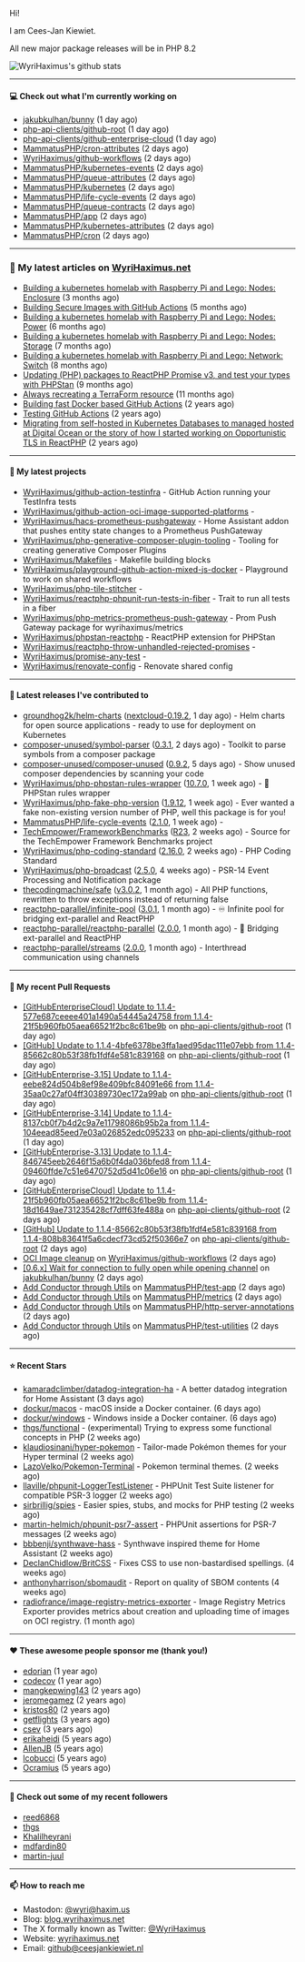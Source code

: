 Hi!

I am Cees-Jan Kiewiet.

All new major package releases will be in PHP 8.2

![WyriHaximus's github stats](https://github-readme-stats.vercel.app/api?username=WyriHaximus&show_icons=true)

---

#### 💻 Check out what I'm currently working on

- [jakubkulhan/bunny](https://github.com/jakubkulhan/bunny) (1 day ago)
- [php-api-clients/github-root](https://github.com/php-api-clients/github-root) (1 day ago)
- [php-api-clients/github-enterprise-cloud](https://github.com/php-api-clients/github-enterprise-cloud) (1 day ago)
- [MammatusPHP/cron-attributes](https://github.com/MammatusPHP/cron-attributes) (2 days ago)
- [WyriHaximus/github-workflows](https://github.com/WyriHaximus/github-workflows) (2 days ago)
- [MammatusPHP/kubernetes-events](https://github.com/MammatusPHP/kubernetes-events) (2 days ago)
- [MammatusPHP/queue-attributes](https://github.com/MammatusPHP/queue-attributes) (2 days ago)
- [MammatusPHP/kubernetes](https://github.com/MammatusPHP/kubernetes) (2 days ago)
- [MammatusPHP/life-cycle-events](https://github.com/MammatusPHP/life-cycle-events) (2 days ago)
- [MammatusPHP/queue-contracts](https://github.com/MammatusPHP/queue-contracts) (2 days ago)
- [MammatusPHP/app](https://github.com/MammatusPHP/app) (2 days ago)
- [MammatusPHP/kubernetes-attributes](https://github.com/MammatusPHP/kubernetes-attributes) (2 days ago)
- [MammatusPHP/cron](https://github.com/MammatusPHP/cron) (2 days ago)

---

### 📜 My latest articles on [WyriHaximus.net](https://blog.wyrihaximus.net/)

- [Building a kubernetes homelab with Raspberry Pi and Lego: Nodes: Enclosure](https://blog.wyrihaximus.net/2024/12/building-a-kubernetes-homelab-with-raspberry-pies-and-lego-nodes-enclosure/) (3 months ago)
- [Building Secure Images with GitHub Actions](https://blog.wyrihaximus.net/2024/10/building-secure-images-with-github-actions/) (5 months ago)
- [Building a kubernetes homelab with Raspberry Pi and Lego: Nodes: Power](https://blog.wyrihaximus.net/2024/09/building-a-kubernetes-homelab-with-raspberry-pies-and-lego-nodes-power/) (6 months ago)
- [Building a kubernetes homelab with Raspberry Pi and Lego: Nodes: Storage](https://blog.wyrihaximus.net/2024/08/building-a-kubernetes-homelab-with-raspberry-pies-and-lego-nodes-storage/) (7 months ago)
- [Building a kubernetes homelab with Raspberry Pi and Lego: Network: Switch](https://blog.wyrihaximus.net/2024/07/building-a-kubernetes-homelab-with-raspberry-pies-and-lego-network-switch/) (8 months ago)
- [Updating (PHP) packages to ReactPHP Promise v3, and test your types with PHPStan](https://blog.wyrihaximus.net/2024/06/updating-php-packages-to-reactphp-promise-v3--and-test-your-types-with-phpstan/) (9 months ago)
- [Always recreating a TerraForm resource](https://blog.wyrihaximus.net/2024/04/always-recreating-a-terraform-resource/) (11 months ago)
- [Building fast Docker based GitHub Actions](https://blog.wyrihaximus.net/2023/03/building-fast-docker-based-github-actions/) (2 years ago)
- [Testing GitHub Actions](https://blog.wyrihaximus.net/2023/03/testing-github-actions/) (2 years ago)
- [Migrating from self-hosted in Kubernetes Databases to managed hosted at Digital Ocean or the story of how I started working on Opportunistic TLS in ReactPHP](https://blog.wyrihaximus.net/2023/01/migrating-from-self-hosted-in-k8s-databases-to-managed-hosted-at-digital-ocean/) (2 years ago)

---

#### 🌱 My latest projects

- [WyriHaximus/github-action-testinfra](https://github.com/WyriHaximus/github-action-testinfra) - GitHub Action running your TestInfra tests
- [WyriHaximus/github-action-oci-image-supported-platforms](https://github.com/WyriHaximus/github-action-oci-image-supported-platforms) - 
- [WyriHaximus/hacs-prometheus-pushgateway](https://github.com/WyriHaximus/hacs-prometheus-pushgateway) - Home Assistant addon that pushes entity state changes to a Prometheus PushGateway
- [WyriHaximus/php-generative-composer-plugin-tooling](https://github.com/WyriHaximus/php-generative-composer-plugin-tooling) - Tooling for creating generative Composer Plugins
- [WyriHaximus/Makefiles](https://github.com/WyriHaximus/Makefiles) - Makefile building blocks
- [WyriHaximus/playground-github-action-mixed-js-docker](https://github.com/WyriHaximus/playground-github-action-mixed-js-docker) - Playground to work on shared workflows
- [WyriHaximus/php-tile-stitcher](https://github.com/WyriHaximus/php-tile-stitcher) - 
- [WyriHaximus/reactphp-phpunit-run-tests-in-fiber](https://github.com/WyriHaximus/reactphp-phpunit-run-tests-in-fiber) - Trait to run all tests in a fiber
- [WyriHaximus/php-metrics-prometheus-push-gateway](https://github.com/WyriHaximus/php-metrics-prometheus-push-gateway) - Prom Push Gateway package for wyrihaximus/metrics
- [WyriHaximus/phpstan-reactphp](https://github.com/WyriHaximus/phpstan-reactphp) - ReactPHP extension for PHPStan
- [WyriHaximus/reactphp-throw-unhandled-rejected-promises](https://github.com/WyriHaximus/reactphp-throw-unhandled-rejected-promises) - 
- [WyriHaximus/promise-any-test](https://github.com/WyriHaximus/promise-any-test) - 
- [WyriHaximus/renovate-config](https://github.com/WyriHaximus/renovate-config) - Renovate shared config

---

#### 🔭 Latest releases I've contributed to

- [groundhog2k/helm-charts](https://github.com/groundhog2k/helm-charts) ([nextcloud-0.19.2](https://github.com/groundhog2k/helm-charts/releases/tag/nextcloud-0.19.2), 1 day ago) - Helm charts for open source applications - ready to use for deployment on Kubernetes
- [composer-unused/symbol-parser](https://github.com/composer-unused/symbol-parser) ([0.3.1](https://github.com/composer-unused/symbol-parser/releases/tag/0.3.1), 2 days ago) - Toolkit to parse symbols from a composer package
- [composer-unused/composer-unused](https://github.com/composer-unused/composer-unused) ([0.9.2](https://github.com/composer-unused/composer-unused/releases/tag/0.9.2), 5 days ago) - Show unused composer dependencies by scanning your code
- [WyriHaximus/php-phpstan-rules-wrapper](https://github.com/WyriHaximus/php-phpstan-rules-wrapper) ([10.7.0](https://github.com/WyriHaximus/php-phpstan-rules-wrapper/releases/tag/10.7.0), 1 week ago) - 🌯 PHPStan rules wrapper
- [WyriHaximus/php-fake-php-version](https://github.com/WyriHaximus/php-fake-php-version) ([1.9.12](https://github.com/WyriHaximus/php-fake-php-version/releases/tag/1.9.12), 1 week ago) - Ever wanted a fake non-existing version number of PHP, well this package is for you!
- [MammatusPHP/life-cycle-events](https://github.com/MammatusPHP/life-cycle-events) ([2.1.0](https://github.com/MammatusPHP/life-cycle-events/releases/tag/2.1.0), 1 week ago) - 
- [TechEmpower/FrameworkBenchmarks](https://github.com/TechEmpower/FrameworkBenchmarks) ([R23](https://github.com/TechEmpower/FrameworkBenchmarks/releases/tag/R23), 2 weeks ago) - Source for the TechEmpower Framework Benchmarks project
- [WyriHaximus/php-coding-standard](https://github.com/WyriHaximus/php-coding-standard) ([2.16.0](https://github.com/WyriHaximus/php-coding-standard/releases/tag/2.16.0), 2 weeks ago) - PHP Coding Standard
- [WyriHaximus/php-broadcast](https://github.com/WyriHaximus/php-broadcast) ([2.5.0](https://github.com/WyriHaximus/php-broadcast/releases/tag/2.5.0), 4 weeks ago) - PSR-14 Event Processing and Notification package
- [thecodingmachine/safe](https://github.com/thecodingmachine/safe) ([v3.0.2](https://github.com/thecodingmachine/safe/releases/tag/v3.0.2), 1 month ago) - All PHP functions, rewritten to throw exceptions instead of returning false
- [reactphp-parallel/infinite-pool](https://github.com/reactphp-parallel/infinite-pool) ([3.0.1](https://github.com/reactphp-parallel/infinite-pool/releases/tag/3.0.1), 1 month ago) - ♾️ Infinite pool for bridging ext-parallel and ReactPHP
- [reactphp-parallel/reactphp-parallel](https://github.com/reactphp-parallel/reactphp-parallel) ([2.0.0](https://github.com/reactphp-parallel/reactphp-parallel/releases/tag/2.0.0), 1 month ago) - 🌉 Bridging ext-parallel and ReactPHP
- [reactphp-parallel/streams](https://github.com/reactphp-parallel/streams) ([2.0.0](https://github.com/reactphp-parallel/streams/releases/tag/2.0.0), 1 month ago) - Interthread communication using channels

---

#### 🔨 My recent Pull Requests

- [[GitHubEnterpriseCloud] Update to 1.1.4-577e687ceeee401a1490a54445a24758 from 1.1.4-21f5b960fb05aea66521f2bc8c61be9b](https://github.com/php-api-clients/github-root/pull/1580) on [php-api-clients/github-root](https://github.com/php-api-clients/github-root) (1 day ago)
- [[GitHub] Update to 1.1.4-4bfe6378be3ffa1aed95dac111e07ebb from 1.1.4-85662c80b53f38fb1fdf4e581c839168](https://github.com/php-api-clients/github-root/pull/1579) on [php-api-clients/github-root](https://github.com/php-api-clients/github-root) (1 day ago)
- [[GitHubEnterprise-3.15] Update to 1.1.4-eebe824d504b8ef98e409bfc84091e66 from 1.1.4-35aa0c27af04ff30389730ec172a99ab](https://github.com/php-api-clients/github-root/pull/1578) on [php-api-clients/github-root](https://github.com/php-api-clients/github-root) (1 day ago)
- [[GitHubEnterprise-3.14] Update to 1.1.4-8137cb0f7b4d2c9a7e11798086b95b2a from 1.1.4-104eead85eed7e03a026852edc095233](https://github.com/php-api-clients/github-root/pull/1577) on [php-api-clients/github-root](https://github.com/php-api-clients/github-root) (1 day ago)
- [[GitHubEnterprise-3.13] Update to 1.1.4-846745eeb2646f15a6b0f4da036bfed8 from 1.1.4-09460ffde7c51e6470752d5d41c06e16](https://github.com/php-api-clients/github-root/pull/1576) on [php-api-clients/github-root](https://github.com/php-api-clients/github-root) (1 day ago)
- [[GitHubEnterpriseCloud] Update to 1.1.4-21f5b960fb05aea66521f2bc8c61be9b from 1.1.4-18d1649ae731235428cf7dff63fe488a](https://github.com/php-api-clients/github-root/pull/1575) on [php-api-clients/github-root](https://github.com/php-api-clients/github-root) (2 days ago)
- [[GitHub] Update to 1.1.4-85662c80b53f38fb1fdf4e581c839168 from 1.1.4-808b83641f5a6cdecf73cd52f50366e7](https://github.com/php-api-clients/github-root/pull/1574) on [php-api-clients/github-root](https://github.com/php-api-clients/github-root) (2 days ago)
- [OCI Image cleanup](https://github.com/WyriHaximus/github-workflows/pull/65) on [WyriHaximus/github-workflows](https://github.com/WyriHaximus/github-workflows) (2 days ago)
- [[0.6.x] Wait for connection to fully open while opening channel](https://github.com/jakubkulhan/bunny/pull/169) on [jakubkulhan/bunny](https://github.com/jakubkulhan/bunny) (2 days ago)
- [Add Conductor through Utils](https://github.com/MammatusPHP/test-app/pull/1) on [MammatusPHP/test-app](https://github.com/MammatusPHP/test-app) (2 days ago)
- [Add Conductor through Utils](https://github.com/MammatusPHP/metrics/pull/6) on [MammatusPHP/metrics](https://github.com/MammatusPHP/metrics) (2 days ago)
- [Add Conductor through Utils](https://github.com/MammatusPHP/http-server-annotations/pull/1) on [MammatusPHP/http-server-annotations](https://github.com/MammatusPHP/http-server-annotations) (2 days ago)
- [Add Conductor through Utils](https://github.com/MammatusPHP/test-utilities/pull/30) on [MammatusPHP/test-utilities](https://github.com/MammatusPHP/test-utilities) (2 days ago)

---

#### ⭐ Recent Stars

- [kamaradclimber/datadog-integration-ha](https://github.com/kamaradclimber/datadog-integration-ha) - A better datadog integration for Home Assistant (3 days ago)
- [dockur/macos](https://github.com/dockur/macos) - macOS inside a Docker container. (6 days ago)
- [dockur/windows](https://github.com/dockur/windows) - Windows inside a Docker container. (6 days ago)
- [thgs/functional](https://github.com/thgs/functional) - (experimental) Trying to express some functional concepts in PHP (2 weeks ago)
- [klaudiosinani/hyper-pokemon](https://github.com/klaudiosinani/hyper-pokemon) - Tailor-made Pokémon themes for your Hyper terminal (2 weeks ago)
- [LazoVelko/Pokemon-Terminal](https://github.com/LazoVelko/Pokemon-Terminal) - Pokemon terminal themes. (2 weeks ago)
- [llaville/phpunit-LoggerTestListener](https://github.com/llaville/phpunit-LoggerTestListener) - PHPUnit Test Suite listener for compatible PSR-3 logger (2 weeks ago)
- [sirbrillig/spies](https://github.com/sirbrillig/spies) - Easier spies, stubs, and mocks for PHP testing (2 weeks ago)
- [martin-helmich/phpunit-psr7-assert](https://github.com/martin-helmich/phpunit-psr7-assert) - PHPUnit assertions for PSR-7 messages (2 weeks ago)
- [bbbenji/synthwave-hass](https://github.com/bbbenji/synthwave-hass) - Synthwave inspired theme for Home Assistant (2 weeks ago)
- [DeclanChidlow/BritCSS](https://github.com/DeclanChidlow/BritCSS) - Fixes CSS to use non-bastardised spellings. (4 weeks ago)
- [anthonyharrison/sbomaudit](https://github.com/anthonyharrison/sbomaudit) - Report on quality of SBOM contents (4 weeks ago)
- [radiofrance/image-registry-metrics-exporter](https://github.com/radiofrance/image-registry-metrics-exporter) - Image Registry Metrics Exporter provides metrics about creation and uploading time of images on OCI registry. (1 month ago)

---

#### ❤️ These awesome people sponsor me (thank you!)

- [edorian](https://github.com/edorian) (1 year ago)
- [codecov](https://github.com/codecov) (1 year ago)
- [mangkepwing143](https://github.com/mangkepwing143) (2 years ago)
- [jeromegamez](https://github.com/jeromegamez) (2 years ago)
- [kristos80](https://github.com/kristos80) (2 years ago)
- [getflights](https://github.com/getflights) (3 years ago)
- [csev](https://github.com/csev) (3 years ago)
- [erikaheidi](https://github.com/erikaheidi) (5 years ago)
- [AllenJB](https://github.com/AllenJB) (5 years ago)
- [lcobucci](https://github.com/lcobucci) (5 years ago)
- [Ocramius](https://github.com/Ocramius) (5 years ago)

---

#### 👯 Check out some of my recent followers

- [reed6868](https://github.com/reed6868)
- [thgs](https://github.com/thgs)
- [Khalilheyrani](https://github.com/Khalilheyrani)
- [mdfardin80](https://github.com/mdfardin80)
- [martin-juul](https://github.com/martin-juul)

---

#### 📫 How to reach me

- Mastodon: [@wyri@haxim.us](https://toot-toot.wyrihaxim.us/@wyri)
- Blog: [blog.wyrihaximus.net](https://blog.wyrihaximus.net/)
- The X formally known as Twitter: [@WyriHaximus](https://twitter.com/WyriHaximus)
- Website: [wyrihaximus.net](https://wyrihaximus.net/)
- Email: [github@ceesjankiewiet.nl](mailto:github@ceesjankiewiet.nl)
